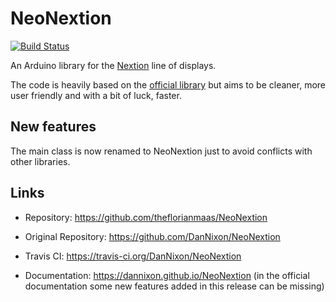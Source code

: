 # NeoNextion

[![Build Status](https://travis-ci.org/DanNixon/NeoNextion.svg?branch=master)](https://travis-ci.org/DanNixon/NeoNextion)

An Arduino library for the
[Nextion](http://wiki.iteadstudio.com/Nextion_HMI_Solution) line of displays.

The code is heavily based on the [official
library](https://github.com/itead/ITEADLIB_Arduino_Nextion) but aims to be
cleaner, more user friendly and with a bit of luck, faster.


## New features

The main class is now renamed to NeoNextion just to avoid conflicts with other libraries.

## Links

- Repository: https://github.com/theflorianmaas/NeoNextion
- Original Repository: https://github.com/DanNixon/NeoNextion
- Travis CI: https://travis-ci.org/DanNixon/NeoNextion

- Documentation: https://dannixon.github.io/NeoNextion
(in the official documentation some new features added in this release can be missing)
